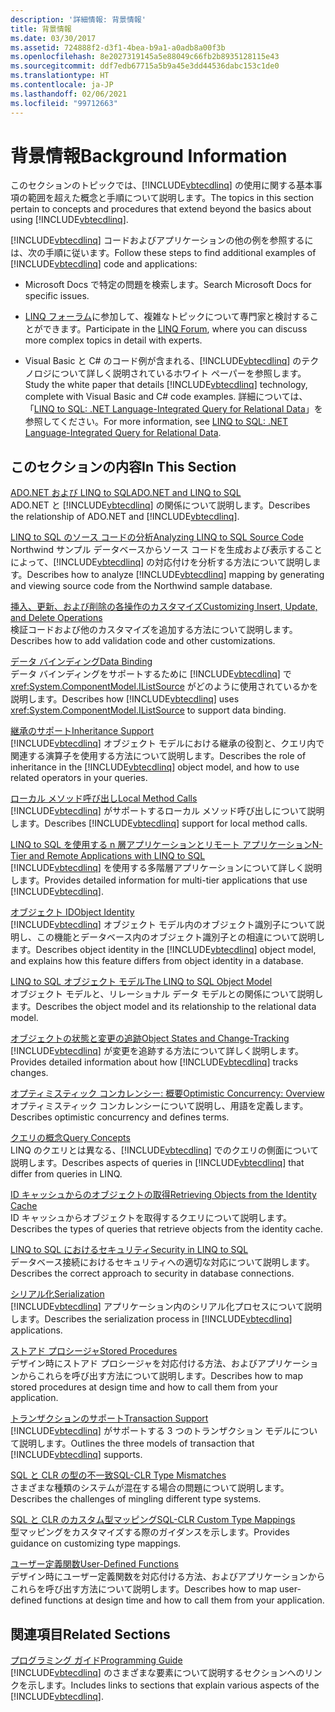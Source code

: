 ```yaml
---
description: '詳細情報: 背景情報'
title: 背景情報
ms.date: 03/30/2017
ms.assetid: 724888f2-d3f1-4bea-b9a1-a0adb8a00f3b
ms.openlocfilehash: 8e2027319145a5e88049c66fb2b8935128115e43
ms.sourcegitcommit: ddf7edb67715a5b9a45e3dd44536dabc153c1de0
ms.translationtype: HT
ms.contentlocale: ja-JP
ms.lasthandoff: 02/06/2021
ms.locfileid: "99712663"
---
```

# <a name="background-information"></a><span data-ttu-id="5e4a7-103">背景情報</span><span class="sxs-lookup"><span data-stu-id="5e4a7-103">Background Information</span></span>

<span data-ttu-id="5e4a7-104">このセクションのトピックでは、[!INCLUDE[vbtecdlinq](../../../../../../includes/vbtecdlinq-md.md)] の使用に関する基本事項の範囲を超えた概念と手順について説明します。</span><span class="sxs-lookup"><span data-stu-id="5e4a7-104">The topics in this section pertain to concepts and procedures that extend beyond the basics about using [!INCLUDE[vbtecdlinq](../../../../../../includes/vbtecdlinq-md.md)].</span></span>  
  
 <span data-ttu-id="5e4a7-105">[!INCLUDE[vbtecdlinq](../../../../../../includes/vbtecdlinq-md.md)] コードおよびアプリケーションの他の例を参照するには、次の手順に従います。</span><span class="sxs-lookup"><span data-stu-id="5e4a7-105">Follow these steps to find additional examples of [!INCLUDE[vbtecdlinq](../../../../../../includes/vbtecdlinq-md.md)] code and applications:</span></span>  
  
- <span data-ttu-id="5e4a7-106">Microsoft Docs で特定の問題を検索します。</span><span class="sxs-lookup"><span data-stu-id="5e4a7-106">Search Microsoft Docs for specific issues.</span></span>  
  
- <span data-ttu-id="5e4a7-107">[LINQ フォーラム](https://social.msdn.microsoft.com/forums/home?forum=linqtosql)に参加して、複雑なトピックについて専門家と検討することができます。</span><span class="sxs-lookup"><span data-stu-id="5e4a7-107">Participate in the [LINQ Forum](https://social.msdn.microsoft.com/forums/home?forum=linqtosql), where you can discuss more complex topics in detail with experts.</span></span>  
  
- <span data-ttu-id="5e4a7-108">Visual Basic と C# のコード例が含まれる、[!INCLUDE[vbtecdlinq](../../../../../../includes/vbtecdlinq-md.md)] のテクノロジについて詳しく説明されているホワイト ペーパーを参照します。</span><span class="sxs-lookup"><span data-stu-id="5e4a7-108">Study the white paper that details [!INCLUDE[vbtecdlinq](../../../../../../includes/vbtecdlinq-md.md)] technology, complete with Visual Basic and C# code examples.</span></span> <span data-ttu-id="5e4a7-109">詳細については、「[LINQ to SQL: .NET Language-Integrated Query for Relational Data](/previous-versions/dotnet/articles/bb425822(v=msdn.10))」を参照してください。</span><span class="sxs-lookup"><span data-stu-id="5e4a7-109">For more information, see [LINQ to SQL: .NET Language-Integrated Query for Relational Data](/previous-versions/dotnet/articles/bb425822(v=msdn.10)).</span></span>  
  
## <a name="in-this-section"></a><span data-ttu-id="5e4a7-110">このセクションの内容</span><span class="sxs-lookup"><span data-stu-id="5e4a7-110">In This Section</span></span>  

 [<span data-ttu-id="5e4a7-111">ADO.NET および LINQ to SQL</span><span class="sxs-lookup"><span data-stu-id="5e4a7-111">ADO.NET and LINQ to SQL</span></span>](ado-net-and-linq-to-sql.md)  
 <span data-ttu-id="5e4a7-112">ADO.NET と [!INCLUDE[vbtecdlinq](../../../../../../includes/vbtecdlinq-md.md)] の関係について説明します。</span><span class="sxs-lookup"><span data-stu-id="5e4a7-112">Describes the relationship of ADO.NET and [!INCLUDE[vbtecdlinq](../../../../../../includes/vbtecdlinq-md.md)].</span></span>  
  
 [<span data-ttu-id="5e4a7-113">LINQ to SQL のソース コードの分析</span><span class="sxs-lookup"><span data-stu-id="5e4a7-113">Analyzing LINQ to SQL Source Code</span></span>](analyzing-linq-to-sql-source-code.md)  
 <span data-ttu-id="5e4a7-114">Northwind サンプル データベースからソース コードを生成および表示することによって、[!INCLUDE[vbtecdlinq](../../../../../../includes/vbtecdlinq-md.md)] の対応付けを分析する方法について説明します。</span><span class="sxs-lookup"><span data-stu-id="5e4a7-114">Describes how to analyze [!INCLUDE[vbtecdlinq](../../../../../../includes/vbtecdlinq-md.md)] mapping by generating and viewing source code from the Northwind sample database.</span></span>  
  
 [<span data-ttu-id="5e4a7-115">挿入、更新、および削除の各操作のカスタマイズ</span><span class="sxs-lookup"><span data-stu-id="5e4a7-115">Customizing Insert, Update, and Delete Operations</span></span>](customizing-insert-update-and-delete-operations.md)  
 <span data-ttu-id="5e4a7-116">検証コードおよび他のカスタマイズを追加する方法について説明します。</span><span class="sxs-lookup"><span data-stu-id="5e4a7-116">Describes how to add validation code and other customizations.</span></span>  
  
 [<span data-ttu-id="5e4a7-117">データ バインディング</span><span class="sxs-lookup"><span data-stu-id="5e4a7-117">Data Binding</span></span>](data-binding.md)  
 <span data-ttu-id="5e4a7-118">データ バインディングをサポートするために [!INCLUDE[vbtecdlinq](../../../../../../includes/vbtecdlinq-md.md)] で <xref:System.ComponentModel.IListSource> がどのように使用されているかを説明します。</span><span class="sxs-lookup"><span data-stu-id="5e4a7-118">Describes how [!INCLUDE[vbtecdlinq](../../../../../../includes/vbtecdlinq-md.md)] uses <xref:System.ComponentModel.IListSource> to support data binding.</span></span>  
  
 [<span data-ttu-id="5e4a7-119">継承のサポート</span><span class="sxs-lookup"><span data-stu-id="5e4a7-119">Inheritance Support</span></span>](inheritance-support.md)  
 <span data-ttu-id="5e4a7-120">[!INCLUDE[vbtecdlinq](../../../../../../includes/vbtecdlinq-md.md)] オブジェクト モデルにおける継承の役割と、クエリ内で関連する演算子を使用する方法について説明します。</span><span class="sxs-lookup"><span data-stu-id="5e4a7-120">Describes the role of inheritance in the [!INCLUDE[vbtecdlinq](../../../../../../includes/vbtecdlinq-md.md)] object model, and how to use related operators in your queries.</span></span>  
  
 [<span data-ttu-id="5e4a7-121">ローカル メソッド呼び出し</span><span class="sxs-lookup"><span data-stu-id="5e4a7-121">Local Method Calls</span></span>](local-method-calls.md)  
 <span data-ttu-id="5e4a7-122">[!INCLUDE[vbtecdlinq](../../../../../../includes/vbtecdlinq-md.md)] がサポートするローカル メソッド呼び出しについて説明します。</span><span class="sxs-lookup"><span data-stu-id="5e4a7-122">Describes [!INCLUDE[vbtecdlinq](../../../../../../includes/vbtecdlinq-md.md)] support for local method calls.</span></span>  
  
 [<span data-ttu-id="5e4a7-123">LINQ to SQL を使用する n 層アプリケーションとリモート アプリケーション</span><span class="sxs-lookup"><span data-stu-id="5e4a7-123">N-Tier and Remote Applications with LINQ to SQL</span></span>](n-tier-and-remote-applications-with-linq-to-sql.md)  
 <span data-ttu-id="5e4a7-124">[!INCLUDE[vbtecdlinq](../../../../../../includes/vbtecdlinq-md.md)] を使用する多階層アプリケーションについて詳しく説明します。</span><span class="sxs-lookup"><span data-stu-id="5e4a7-124">Provides detailed information for multi-tier applications that use [!INCLUDE[vbtecdlinq](../../../../../../includes/vbtecdlinq-md.md)].</span></span>  
  
 [<span data-ttu-id="5e4a7-125">オブジェクト ID</span><span class="sxs-lookup"><span data-stu-id="5e4a7-125">Object Identity</span></span>](object-identity.md)  
 <span data-ttu-id="5e4a7-126">[!INCLUDE[vbtecdlinq](../../../../../../includes/vbtecdlinq-md.md)] オブジェクト モデル内のオブジェクト識別子について説明し、この機能とデータベース内のオブジェクト識別子との相違について説明します。</span><span class="sxs-lookup"><span data-stu-id="5e4a7-126">Describes object identity in the [!INCLUDE[vbtecdlinq](../../../../../../includes/vbtecdlinq-md.md)] object model, and explains how this feature differs from object identity in a database.</span></span>  
  
 [<span data-ttu-id="5e4a7-127">LINQ to SQL オブジェクト モデル</span><span class="sxs-lookup"><span data-stu-id="5e4a7-127">The LINQ to SQL Object Model</span></span>](the-linq-to-sql-object-model.md)  
 <span data-ttu-id="5e4a7-128">オブジェクト モデルと、リレーショナル データ モデルとの関係について説明します。</span><span class="sxs-lookup"><span data-stu-id="5e4a7-128">Describes the object model and its relationship to the relational data model.</span></span>  
  
 [<span data-ttu-id="5e4a7-129">オブジェクトの状態と変更の追跡</span><span class="sxs-lookup"><span data-stu-id="5e4a7-129">Object States and Change-Tracking</span></span>](object-states-and-change-tracking.md)  
 <span data-ttu-id="5e4a7-130">[!INCLUDE[vbtecdlinq](../../../../../../includes/vbtecdlinq-md.md)] が変更を追跡する方法について詳しく説明します。</span><span class="sxs-lookup"><span data-stu-id="5e4a7-130">Provides detailed information about how [!INCLUDE[vbtecdlinq](../../../../../../includes/vbtecdlinq-md.md)] tracks changes.</span></span>  
  
 [<span data-ttu-id="5e4a7-131">オプティミスティック コンカレンシー: 概要</span><span class="sxs-lookup"><span data-stu-id="5e4a7-131">Optimistic Concurrency: Overview</span></span>](optimistic-concurrency-overview.md)  
 <span data-ttu-id="5e4a7-132">オプティミスティック コンカレンシーについて説明し、用語を定義します。</span><span class="sxs-lookup"><span data-stu-id="5e4a7-132">Describes optimistic concurrency and defines terms.</span></span>  
  
 [<span data-ttu-id="5e4a7-133">クエリの概念</span><span class="sxs-lookup"><span data-stu-id="5e4a7-133">Query Concepts</span></span>](query-concepts.md)  
 <span data-ttu-id="5e4a7-134">LINQ のクエリとは異なる、[!INCLUDE[vbtecdlinq](../../../../../../includes/vbtecdlinq-md.md)] でのクエリの側面について説明します。</span><span class="sxs-lookup"><span data-stu-id="5e4a7-134">Describes aspects of queries in [!INCLUDE[vbtecdlinq](../../../../../../includes/vbtecdlinq-md.md)] that differ from queries in LINQ.</span></span>  
  
 [<span data-ttu-id="5e4a7-135">ID キャッシュからのオブジェクトの取得</span><span class="sxs-lookup"><span data-stu-id="5e4a7-135">Retrieving Objects from the Identity Cache</span></span>](retrieving-objects-from-the-identity-cache.md)  
 <span data-ttu-id="5e4a7-136">ID キャッシュからオブジェクトを取得するクエリについて説明します。</span><span class="sxs-lookup"><span data-stu-id="5e4a7-136">Describes the types of queries that retrieve objects from the identity cache.</span></span>  
  
 [<span data-ttu-id="5e4a7-137">LINQ to SQL におけるセキュリティ</span><span class="sxs-lookup"><span data-stu-id="5e4a7-137">Security in LINQ to SQL</span></span>](security-in-linq-to-sql.md)  
 <span data-ttu-id="5e4a7-138">データベース接続におけるセキュリティへの適切な対応について説明します。</span><span class="sxs-lookup"><span data-stu-id="5e4a7-138">Describes the correct approach to security in database connections.</span></span>  
  
 [<span data-ttu-id="5e4a7-139">シリアル化</span><span class="sxs-lookup"><span data-stu-id="5e4a7-139">Serialization</span></span>](serialization.md)  
 <span data-ttu-id="5e4a7-140">[!INCLUDE[vbtecdlinq](../../../../../../includes/vbtecdlinq-md.md)] アプリケーション内のシリアル化プロセスについて説明します。</span><span class="sxs-lookup"><span data-stu-id="5e4a7-140">Describes the serialization process in [!INCLUDE[vbtecdlinq](../../../../../../includes/vbtecdlinq-md.md)] applications.</span></span>  
  
 [<span data-ttu-id="5e4a7-141">ストアド プロシージャ</span><span class="sxs-lookup"><span data-stu-id="5e4a7-141">Stored Procedures</span></span>](stored-procedures.md)  
 <span data-ttu-id="5e4a7-142">デザイン時にストアド プロシージャを対応付ける方法、およびアプリケーションからこれらを呼び出す方法について説明します。</span><span class="sxs-lookup"><span data-stu-id="5e4a7-142">Describes how to map stored procedures at design time and how to call them from your application.</span></span>  
  
 [<span data-ttu-id="5e4a7-143">トランザクションのサポート</span><span class="sxs-lookup"><span data-stu-id="5e4a7-143">Transaction Support</span></span>](transaction-support.md)  
 <span data-ttu-id="5e4a7-144">[!INCLUDE[vbtecdlinq](../../../../../../includes/vbtecdlinq-md.md)] がサポートする 3 つのトランザクション モデルについて説明します。</span><span class="sxs-lookup"><span data-stu-id="5e4a7-144">Outlines the three models of transaction that [!INCLUDE[vbtecdlinq](../../../../../../includes/vbtecdlinq-md.md)] supports.</span></span>  
  
 [<span data-ttu-id="5e4a7-145">SQL と CLR の型の不一致</span><span class="sxs-lookup"><span data-stu-id="5e4a7-145">SQL-CLR Type Mismatches</span></span>](sql-clr-type-mismatches.md)  
 <span data-ttu-id="5e4a7-146">さまざまな種類のシステムが混在する場合の問題について説明します。</span><span class="sxs-lookup"><span data-stu-id="5e4a7-146">Describes the challenges of mingling different type systems.</span></span>  
  
 [<span data-ttu-id="5e4a7-147">SQL と CLR のカスタム型マッピング</span><span class="sxs-lookup"><span data-stu-id="5e4a7-147">SQL-CLR Custom Type Mappings</span></span>](sql-clr-custom-type-mappings.md)  
 <span data-ttu-id="5e4a7-148">型マッピングをカスタマイズする際のガイダンスを示します。</span><span class="sxs-lookup"><span data-stu-id="5e4a7-148">Provides guidance on customizing type mappings.</span></span>  
  
 [<span data-ttu-id="5e4a7-149">ユーザー定義関数</span><span class="sxs-lookup"><span data-stu-id="5e4a7-149">User-Defined Functions</span></span>](user-defined-functions.md)  
 <span data-ttu-id="5e4a7-150">デザイン時にユーザー定義関数を対応付ける方法、およびアプリケーションからこれらを呼び出す方法について説明します。</span><span class="sxs-lookup"><span data-stu-id="5e4a7-150">Describes how to map user-defined functions at design time and how to call them from your application.</span></span>  
  
## <a name="related-sections"></a><span data-ttu-id="5e4a7-151">関連項目</span><span class="sxs-lookup"><span data-stu-id="5e4a7-151">Related Sections</span></span>  

 [<span data-ttu-id="5e4a7-152">プログラミング ガイド</span><span class="sxs-lookup"><span data-stu-id="5e4a7-152">Programming Guide</span></span>](programming-guide.md)  
 <span data-ttu-id="5e4a7-153">[!INCLUDE[vbtecdlinq](../../../../../../includes/vbtecdlinq-md.md)] のさまざまな要素について説明するセクションへのリンクを示します。</span><span class="sxs-lookup"><span data-stu-id="5e4a7-153">Includes links to sections that explain various aspects of the [!INCLUDE[vbtecdlinq](../../../../../../includes/vbtecdlinq-md.md)].</span></span>
